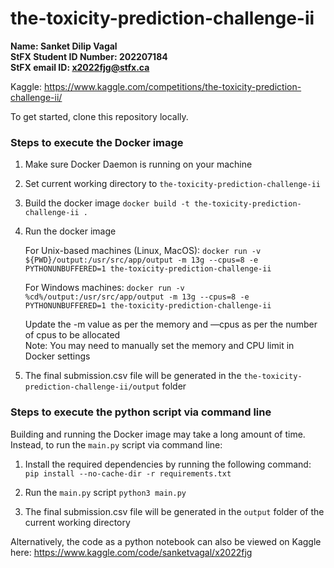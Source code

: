 # the-toxicity-prediction-challenge-ii

**Name: Sanket Dilip Vagal  
StFX Student ID Number: 202207184  
StFX email ID: x2022fjg@stfx.ca**

Kaggle: https://www.kaggle.com/competitions/the-toxicity-prediction-challenge-ii/

To get started, clone this repository locally.

### Steps to execute the Docker image

1. Make sure Docker Daemon is running on your machine

2. Set current working directory to `the-toxicity-prediction-challenge-ii`

3. Build the docker image
`docker build -t the-toxicity-prediction-challenge-ii .`

4. Run the docker image 

	For Unix-based machines (Linux, MacOS):
	`docker run -v ${PWD}/output:/usr/src/app/output -m 13g --cpus=8 -e PYTHONUNBUFFERED=1 the-toxicity-prediction-challenge-ii`

	For Windows machines:
	`docker run -v %cd%/output:/usr/src/app/output -m 13g --cpus=8 -e PYTHONUNBUFFERED=1 the-toxicity-prediction-challenge-ii`

	Update the -m value as per the memory and —cpus as per the number of cpus to be allocated  
	Note: You may need to manually set the memory and CPU limit in Docker settings

5. The final submission.csv file will be generated in the `the-toxicity-prediction-challenge-ii/output` folder

### Steps to execute the python script via command line

Building and running the Docker image may take a long amount of time. Instead, to run the `main.py` script via command line:

1. Install the required dependencies by running the following command:
`pip install --no-cache-dir -r requirements.txt`

2. Run the `main.py` script
`python3 main.py`

3. The final submission.csv file will be generated in the `output` folder of the current working directory



Alternatively, the code as a python notebook can also be viewed on Kaggle here:
https://www.kaggle.com/code/sanketvagal/x2022fjg
